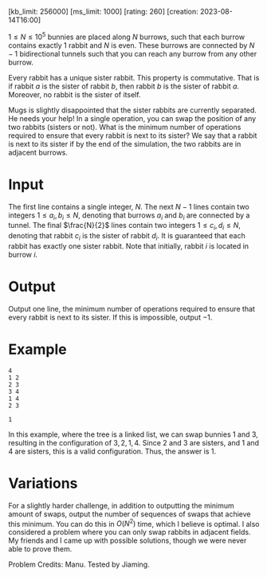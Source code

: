 [kb_limit: 256000]
[ms_limit: 1000]
[rating: 260]
[creation: 2023-08-14T16:00]

$1 \le N \le 10^5$ bunnies are placed along $N$ burrows, such that each burrow contains exactly $1$ rabbit and $N$ is even. These burrows are connected by $N - 1$ bidirectional tunnels such that you can reach any burrow from any other burrow.

Every rabbit has a unique sister rabbit. This property is commutative. That is if rabbit $a$ is the sister of rabbit $b$, then rabbit $b$ is the sister of rabbit $a$. Moreover, no rabbit is the sister of itself. 

Mugs is slightly disappointed that the sister rabbits are currently separated. He needs your help! In a single operation, you can swap the position of any two rabbits (sisters or not). What is the minimum number of operations required to ensure that every rabbit is next to its sister? We say that a rabbit is next to its sister if by the end of the simulation, the two rabbits are in adjacent burrows.

# Input

The first line contains a single integer, $N$. The next $N - 1$ lines contain two integers $1 \le a_i, b_i \le N$, denoting that burrows $a_i$ and $b_i$ are connected by a tunnel. The final $\frac{N}{2}$ lines contain two integers $1 \le c_i, d_i \le N$, denoting that rabbit $c_i$ is the sister of rabbit $d_i$. It is guaranteed that each rabbit has exactly one sister rabbit. Note that initially, rabbit $i$ is located in burrow $i$.

# Output

Output one line, the minimum number of operations required to ensure that every rabbit is next to its sister. If this is impossible, output $-1$.

# Example

```in
4 
1 2
2 3
3 4
1 4
2 3
```
```out
1
```

In this example, where the tree is a linked list, we can swap bunnies $1$ and $3$, resulting in the configuration of $3, 2, 1, 4$. Since $2$ and $3$ are sisters, and $1$ and $4$ are sisters, this is a valid configuration. Thus, the answer is $1$.

# Variations
For a slightly harder challenge, in addition to outputting the minimum amount of swaps, output the number of sequences of swaps that achieve this minimum. You can do this in $O(N^2)$ time, which I believe is optimal. I also considered a problem where you can only swap rabbits in adjacent fields. My friends and I came up with possible solutions, though we were never able to prove them.

Problem Credits: Manu. Tested by Jiaming.